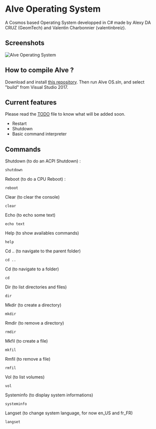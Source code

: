 # Alve Operating System
A Cosmos based Operating System developped in C# made by Alexy DA CRUZ (GeomTech) and Valentin Charbonnier (valentinbreiz).

## Screenshots
![Alve Operating System](https://image.noelshack.com/fichiers/2017/29/4/1500569255-alve.png)

## How to compile Alve ?
Download and install [this repository](https://github.com/Alve-OS/Cosmos/tree/Bugfixes). Then run Alve OS.sln, and select "build" from Visual Studio 2017.

## Current features
Please read the [TODO](https://github.com/Alve-OS/Alve-Operating-System/blob/master/TODO.md) file to know what will be added soon.

* Restart
* Shutdown
* Basic command interpreter

## Commands

Shutdown (to do an ACPI Shutdown) :
```
shutdown
```

Reboot (to do a CPU Reboot) :
```
reboot
```

Clear (to clear the console)
```
clear
```

Echo (to echo some text)
```
echo text
```

Help (to show availables commands)
```
help
```

Cd .. (to navigate to the parent folder)
```
cd ..
```

Cd (to navigate to a folder)
```
cd
```

Dir (to list directories and files)
```
dir
```

Mkdir (to create a directory)
```
mkdir
```

Rmdir (to remove a directory)
```
rmdir
```

Mkfil (to create a file)
```
mkfil
```

Rmfil (to remove a file)
```
rmfil
```

Vol (to list volumes)
```
vol
```

Systeminfo (to display system informations)
```
systeminfo
```

Langset (to change system language, for now en_US and fr_FR)
```
langset
```
